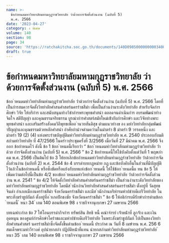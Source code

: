 ```yaml
---
name: >-
  ข้อกำหนดมหาวิทยาลัยมหามกุฏราชวิทยาลัย ว่าด้วยการจัดตั้งส่วนงาน (ฉบับที่ 5)
  พ.ศ. 2566
date: '2023-04-27'
category: ง พิเศษ
volume: 140
section: 98
page: 34
source: 'https://ratchakitcha.soc.go.th/documents/140D098S0000000003400.pdf'
draft: true
---
```


# ข้อกำหนดมหาวิทยาลัยมหามกุฏราชวิทยาลัย ว่าด้วยการจัดตั้งส่วนงาน (ฉบับที่ 5) พ.ศ. 2566

ข้อก ําหนดมหําวิทยําลัยมหํามกุฏรําชวิทยําลัย ว่ําด้วยกํารจัดตั้งส่วนงําน (ฉบับที่ 5) พ.ศ. 2566 โดยที่เป็นกํารสมควรจัดตั้งวิทยําลัยศําสนศําสตร์นครรําชสีมํา เพื่อเป็นส่วนงํานระดับวิทยําลัย สําหรับจัดกํารศึกษํา วิจัย ให้บริกําร และสนับสนุนทํางวิชํากํารพระพุทธศําสนํา ตลอดจนดําเนินกําร อบรมพัฒนําทํางจิตใจ สติปัญญํา และคุณธรรมจริยธรรม บูรณํากํารศําสตร์สมัยใหม่เข้ํากับกํารศึกษํา และวิจัยทํางพระพุทธศําสนํา และเสริมสร้ํางสังคมวิถีพุทธเพื่ออ ํานวยสันติสุข ตํามแนวทํางข อง มหําวิทยําลัยกลุ่มพัฒนําปัญญําและคุณธรรมด้วยหลักศําสนํา อําศัยอํานําจตํามควํามในมําตรํา 8 มําตรํา 9 วรรคหนึ่ง และมําตรํา 19 (2) (4) แห่งพระรําชบัญญัติมหําวิทยําลัยมหํามกุฏรําชวิทยําลัย พ.ศ. 2540 ประกอบกับมติสภํามหําวิทยําลัย ที่ 47/2566 ในครําวประชุมครั้งที่ 3/2566 เมื่อวันที่ 27 มีนําคม พ.ศ. 2566 จึงออก ข้อกําหนดไว้ ดังนี้ ข้อ 1 ข้อก ําหนดนี้เรียกว่ํา “ ข้อก ําหนดมหําวิทยําลัยมหํามกุฏรําชวิทยําลัย ว่ําด้วย กํารจัดตั้งส่วนงําน (ฉบับที่ 5) พ.ศ. 2566 ” ข้อ 2 ข้อกําหนดนี้ให้ใช้บังคับตั้งแต่วันที่ 1 พฤษภําคม พ.ศ. 2566 เป็นต้นไป ข้อ 3 ให้ยกเลิกข้อกําหนดมหําวิทยําลัยมหํามกุฏรําชวิทยําลัย ว่ําด้วยกํารจัดตั้งส่วนงําน (ฉบับที่ 2) พ.ศ. 2544 ข้อ 4 บรรดําบทกฎหมําย กฎ และข้อบังคับอื่นในส่วนที่มีบัญญัติไว้แล้วในข้อกําหนดนี้ หรือซึ่งขัดหรือแย้งกับบทแห่งข้อก ําหนดนี้ ให้ใช้ข้อก ําหนดนี้แ ทน ข้อ 5 ให้เพิ่มควํามต่อไปนี้เป็นข้อ 4/2 ของข้อก ําหนดมหําวิทยําลัยมหํามกุฏรําชวิทยําลัย ว่ําด้วยกํารจัดตั้งส่วนงําน พ.ศ. 2541 “ ข้อ 4/2 ให้จัดตั้งวิทยําลัยศําสนศําสตร์นครรําชสีมํา เป็นส่วนงํานระดับวิทยําลัยของ มหําวิทยําลัยมหํามกุฏรําชวิทยําลัย โดยมีส ํานักงํานวิทยําลัยศําสนศําสตร์นครรําชสีมํา ตั้งอยู่ที่ วัดสุทธจินดํา อําเภอเมืองนครรําชสีมํา จังหวัดนครรําชสีมํา และมีส ํานักงํานบริหํารมหําปชําบดีเถรีวิทยําลัย ในพระสังฆรําชูปถัมภ์ ตั้งอยู่ที่อ ําเภอปักธงชัย จังหวัดนครรําชสีมํา ” ข้อ 6 ให้อธิกํารบดีรักษํากํารตํามข้อก ําหนดนี้ ้ หนา 34 ่ เลม 140 ตอนพิเศษ 98 ง ราชกิจจานุเบกษา 27 เมษายน 2566

บทเฉพําะกําล ข้อ 7 ให้โอนบรรดํากิจกําร ทรัพย์สิน สิทธิ หนี้ คณําจํารย์ เจ้ําหน้ําที่ ลูกจ้ําง และเงินอุดหนุน ของศูนย์กํารศึกษําโครําชและมหําปชําบดีเถรีวิทยําลัย ในพระสังฆรําชูปถัมภ์ ไปเป็นของวิทยําลัยศําสนศําสตร์ นครรําชสีมําซึ่งจัดตั้งขึ้นตํามข้อก ําหนดนี้ ประกําศ ณ วันที่ 8 เมษํายน พ.ศ. 256 6 สมเด็จพระมหําวีรวงศ์ อุปนํายกสภํา ปฏิบัติหน้ําที่แทน นํายกสภํามหําวิทยําลัยมหํามกุฏรําชวิทยําลัย ้ หนา 35 ่ เลม 140 ตอนพิเศษ 98 ง ราชกิจจานุเบกษา 27 เมษายน 2566
